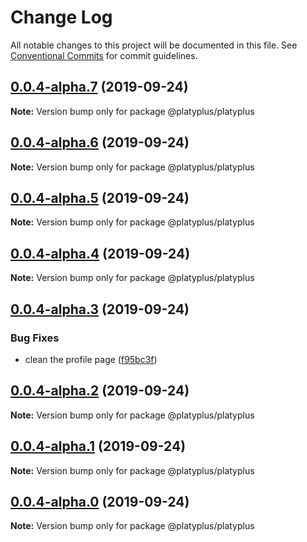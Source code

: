 # Change Log

All notable changes to this project will be documented in this file.
See [Conventional Commits](https://conventionalcommits.org) for commit guidelines.

## [0.0.4-alpha.7](https://github.com/platyplus/platyplus/compare/@platyplus/platyplus@0.0.4-alpha.6...@platyplus/platyplus@0.0.4-alpha.7) (2019-09-24)

**Note:** Version bump only for package @platyplus/platyplus





## [0.0.4-alpha.6](https://github.com/platyplus/platyplus/compare/@platyplus/platyplus@0.0.4-alpha.5...@platyplus/platyplus@0.0.4-alpha.6) (2019-09-24)

**Note:** Version bump only for package @platyplus/platyplus





## [0.0.4-alpha.5](https://github.com/platyplus/platyplus/compare/@platyplus/platyplus@0.0.4-alpha.4...@platyplus/platyplus@0.0.4-alpha.5) (2019-09-24)

**Note:** Version bump only for package @platyplus/platyplus





## [0.0.4-alpha.4](https://github.com/platyplus/platyplus/compare/@platyplus/platyplus@0.0.4-alpha.3...@platyplus/platyplus@0.0.4-alpha.4) (2019-09-24)

**Note:** Version bump only for package @platyplus/platyplus





## [0.0.4-alpha.3](https://github.com/platyplus/platyplus/compare/@platyplus/platyplus@0.0.4-alpha.2...@platyplus/platyplus@0.0.4-alpha.3) (2019-09-24)


### Bug Fixes

* clean the profile page ([f95bc3f](https://github.com/platyplus/platyplus/commit/f95bc3f))





## [0.0.4-alpha.2](https://github.com/platyplus/platyplus/compare/@platyplus/platyplus@0.0.4-alpha.0...@platyplus/platyplus@0.0.4-alpha.2) (2019-09-24)

**Note:** Version bump only for package @platyplus/platyplus





## [0.0.4-alpha.1](https://github.com/platyplus/platyplus/compare/@platyplus/platyplus@0.0.4-alpha.0...@platyplus/platyplus@0.0.4-alpha.1) (2019-09-24)

**Note:** Version bump only for package @platyplus/platyplus





## [0.0.4-alpha.0](https://github.com/platyplus/platyplus/compare/@platyplus/platyplus@0.0.3-alpha.0...@platyplus/platyplus@0.0.4-alpha.0) (2019-09-24)

**Note:** Version bump only for package @platyplus/platyplus
